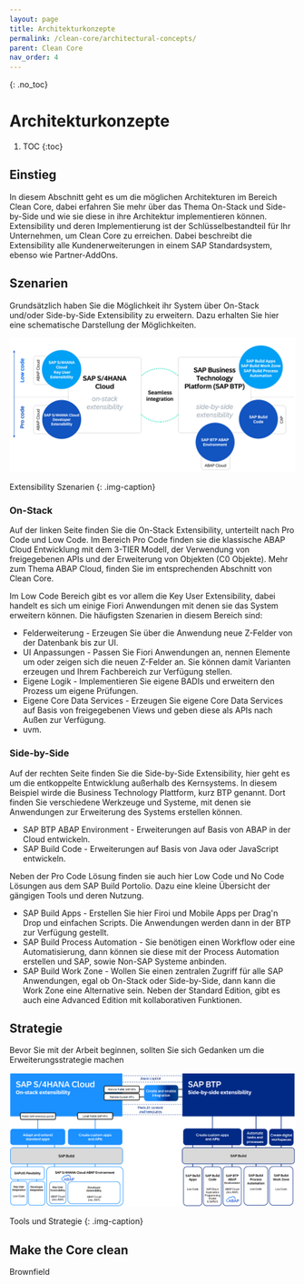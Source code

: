 ```yaml
---
layout: page
title: Architekturkonzepte
permalink: /clean-core/architectural-concepts/
parent: Clean Core
nav_order: 4
---
```


{: .no_toc}
# Architekturkonzepte

1. TOC
{:toc}


## Einstieg

In diesem Abschnitt geht es um die möglichen Architekturen im Bereich Clean Core, dabei erfahren Sie mehr über das Thema On-Stack und Side-by-Side und wie sie diese in ihre Architektur implementieren können. Extensibility und deren Implementierung ist der Schlüsselbestandteil für Ihr Unternehmen, um Clean Core zu erreichen. Dabei beschreibt die Extensibility alle Kundenerweiterungen in einem SAP Standardsystem, ebenso wie Partner-AddOns.


## Szenarien

Grundsätzlich haben Sie die Möglichkeit ihr System über On-Stack und/oder Side-by-Side Extensibility zu erweitern. Dazu erhalten Sie hier eine schematische Darstellung der Möglichkeiten. 

![Extensibility Szenarien](./img/image-08.png)

Extensibility Szenarien
{: .img-caption}


### On-Stack

Auf der linken Seite finden Sie die On-Stack Extensibility, unterteilt nach Pro Code und Low Code. Im Bereich Pro Code finden sie die klassische ABAP Cloud Entwicklung mit dem 3-TIER Modell, der Verwendung von freigegebenen APIs und der Erweiterung von Objekten (C0 Objekte). Mehr zum Thema ABAP Cloud, finden Sie im entsprechenden Abschnitt von Clean Core. 

Im Low Code Bereich gibt es vor allem die Key User Extensibility, dabei handelt es sich um einige Fiori Anwendungen mit denen sie das System erweitern können. Die häufigsten Szenarien in diesem Bereich sind:

- Felderweiterung - Erzeugen Sie über die Anwendung neue Z-Felder von der Datenbank bis zur UI.
- UI Anpassungen - Passen Sie Fiori Anwendungen an, nennen Elemente um oder zeigen sich die neuen Z-Felder an. Sie können damit Varianten erzeugen und Ihrem Fachbereich zur Verfügung stellen.
- Eigene Logik - Implementieren Sie eigene BADIs und erweitern den Prozess um eigene Prüfungen.
- Eigene Core Data Services - Erzeugen Sie eigene Core Data Services auf Basis von freigegebenen Views und geben diese als APIs nach Außen zur Verfügung.
- uvm.


### Side-by-Side

Auf der rechten Seite finden Sie die Side-by-Side Extensibility, hier geht es um die entkoppelte Entwicklung außerhalb des Kernsystems. In diesem Beispiel wirde die Business Technology Plattform, kurz BTP genannt. Dort finden Sie verschiedene Werkzeuge und Systeme, mit denen sie Anwendungen zur Erweiterung des Systems erstellen können.

- SAP BTP ABAP Environment - Erweiterungen auf Basis von ABAP in der Cloud entwickeln.
- SAP Build Code - Erweiterungen auf Basis von Java oder JavaScript entwickeln.

Neben der Pro Code Lösung finden sie auch hier Low Code und No Code Lösungen aus dem SAP Build Portolio. Dazu eine kleine Übersicht der gängigen Tools und deren Nutzung.

- SAP Build Apps - Erstellen Sie hier Firoi und Mobile Apps per Drag'n Drop und einfachen Scripts. Die Anwendungen werden dann in der BTP zur Verfügung gestellt.
- SAP Build Process Automation - Sie benötigen einen Workflow oder eine Automatisierung, dann können sie diese mit der Process Automation erstellen und SAP, sowie Non-SAP Systeme anbinden.
- SAP Build Work Zone - Wollen Sie einen zentralen Zugriff für alle SAP Anwendungen, egal ob On-Stack oder Side-by-Side, dann kann die Work Zone eine Alternative sein. Neben der Standard Edition, gibt es auch eine Advanced Edition mit kollaborativen Funktionen.


## Strategie

Bevor Sie mit der Arbeit beginnen, sollten Sie sich Gedanken um die Erweiterungsstrategie machen

![Tools und Strategie](./img/image-09.png)

Tools und Strategie
{: .img-caption}


## Make the Core clean

Brownfield